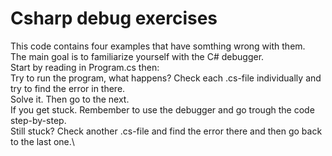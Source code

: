 # Csharp debug exercises
This code contains four examples that have somthing wrong with them.\
The main goal is to familiarize yourself with the C# debugger.\
Start by reading in Program.cs then:\
Try to run the program, what happens?
Check each .cs-file individually and try to find the error in there.\
Solve it. Then go to the next.\
If you get stuck. Rembember to use the debugger and go trough the code step-by-step.\
Still stuck? Check another .cs-file and find the error there and then go back to the last one.\
